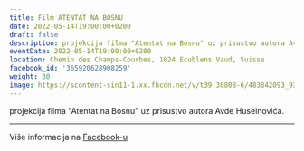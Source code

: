 ```yaml
---
title: Film ATENTAT NA BOSNU
date: 2022-05-14T19:00:00+0200
draft: false
description: projekcija filma "Atentat na Bosnu" uz prisustvo autora Avde Huseinovića.
eventDate: 2022-05-14T19:00:00+0200
location: Chemin des Champs-Courbes, 1024 Ecublens Vaud, Suisse
facebook_id: '365920628908259'
weight: 30
image: https://scontent-sin11-1.xx.fbcdn.net/v/t39.30808-6/483842093_9330013443761058_8599832410174975788_n.jpg?_nc_cat=104&ccb=1-7&_nc_sid=9e60e4&_nc_ohc=NDY2GaOk-5sQ7kNvwGJRbUS&_nc_oc=Adm4QNZP5OQdaNJ67aIQVl-aRb4n2KXzjcMdbFqp8ESYXKx7Eu_qqZF2jbGzKZg3qx4&_nc_zt=23&_nc_ht=scontent-sin11-1.xx&edm=ABTKTjYEAAAA&_nc_gid=C8zVnifqwpPUIbiqv1PjzA&oh=00_AfKsriNiFU_aOdVbWfB1_6d4BvYeKBHtpff0eQni9ORBIA&oe=6829CE53
---
```


projekcija filma "Atentat na Bosnu" uz prisustvo autora Avde Huseinovića.

---

Više informacija na [Facebook-u](https://facebook.com/events/365920628908259)